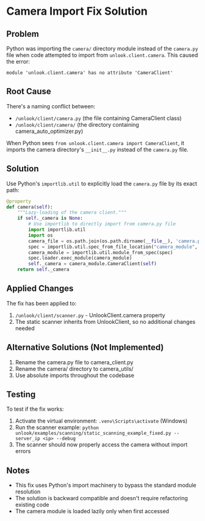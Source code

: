 # Camera Import Fix Solution

## Problem
Python was importing the `camera/` directory module instead of the `camera.py` file when code attempted to import from `unlook.client.camera`. This caused the error:
```
module 'unlook.client.camera' has no attribute 'CameraClient'
```

## Root Cause
There's a naming conflict between:
- `/unlook/client/camera.py` (the file containing CameraClient class)
- `/unlook/client/camera/` (the directory containing camera_auto_optimizer.py)

When Python sees `from unlook.client.camera import CameraClient`, it imports the camera directory's `__init__.py` instead of the `camera.py` file.

## Solution
Use Python's `importlib.util` to explicitly load the `camera.py` file by its exact path:

```python
@property
def camera(self):
    """Lazy-loading of the camera client."""
    if self._camera is None:
        # Use importlib to directly import from camera.py file
        import importlib.util
        import os
        camera_file = os.path.join(os.path.dirname(__file__), 'camera.py')
        spec = importlib.util.spec_from_file_location("camera_module", camera_file)
        camera_module = importlib.util.module_from_spec(spec)
        spec.loader.exec_module(camera_module)
        self._camera = camera_module.CameraClient(self)
    return self._camera
```

## Applied Changes
The fix has been applied to:
1. `/unlook/client/scanner.py` - UnlookClient.camera property
2. The static scanner inherits from UnlookClient, so no additional changes needed

## Alternative Solutions (Not Implemented)
1. Rename the camera.py file to camera_client.py
2. Rename the camera/ directory to camera_utils/
3. Use absolute imports throughout the codebase

## Testing
To test if the fix works:
1. Activate the virtual environment: `.venv\Scripts\activate` (Windows)
2. Run the scanner example: `python unlook/examples/scanning/static_scanning_example_fixed.py --server_ip <ip> --debug`
3. The scanner should now properly access the camera without import errors

## Notes
- This fix uses Python's import machinery to bypass the standard module resolution
- The solution is backward compatible and doesn't require refactoring existing code
- The camera module is loaded lazily only when first accessed